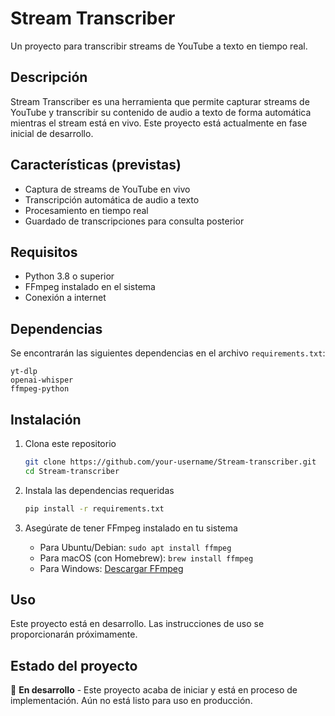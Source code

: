 # Stream Transcriber

Un proyecto para transcribir streams de YouTube a texto en tiempo real.

## Descripción

Stream Transcriber es una herramienta que permite capturar streams de YouTube y transcribir su contenido de audio a texto de forma automática mientras el stream está en vivo. Este proyecto está actualmente en fase inicial de desarrollo.

## Características (previstas)

- Captura de streams de YouTube en vivo
- Transcripción automática de audio a texto
- Procesamiento en tiempo real
- Guardado de transcripciones para consulta posterior

## Requisitos

- Python 3.8 o superior
- FFmpeg instalado en el sistema
- Conexión a internet

## Dependencias

Se encontrarán las siguientes dependencias en el archivo `requirements.txt`:

```plaintext
yt-dlp
openai-whisper
ffmpeg-python
```

## Instalación

1. Clona este repositorio
   ```bash
   git clone https://github.com/your-username/Stream-transcriber.git
   cd Stream-transcriber
   ```

2. Instala las dependencias requeridas
   ```bash
   pip install -r requirements.txt
   ```

3. Asegúrate de tener FFmpeg instalado en tu sistema
   - Para Ubuntu/Debian: `sudo apt install ffmpeg`
   - Para macOS (con Homebrew): `brew install ffmpeg`
   - Para Windows: [Descargar FFmpeg](https://ffmpeg.org/download.html)

## Uso

Este proyecto está en desarrollo. Las instrucciones de uso se proporcionarán próximamente.

## Estado del proyecto

🚧 **En desarrollo** - Este proyecto acaba de iniciar y está en proceso de implementación. Aún no está listo para uso en producción.

